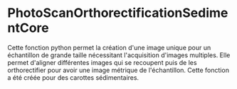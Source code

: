 # PhotoScanOrthorectificationSedimentCore

Cette fonction python permet la création d'une image unique pour un échantillon de grande taille nécessitant l'acquisition d'images multiples. Elle permet d'aligner différentes images qui se recoupent puis de les orthorectifier pour avoir une image métrique de l'échantillon. Cette fonction a été créée pour des carottes sédimentaires.
